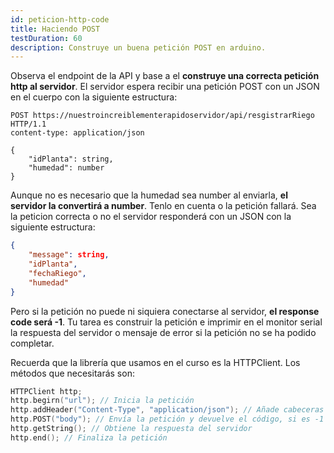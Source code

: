 ```yaml
---
id: peticion-http-code
title: Haciendo POST
testDuration: 60
description: Construye un buena petición POST en arduino.
---
```


Observa el endpoint de la API y base a el **construye una correcta petición http al servidor**. El servidor espera recibir una petición POST con un JSON en el cuerpo con la siguiente estructura:

```http
POST https://nuestroincreiblementerapidoservidor/api/resgistrarRiego HTTP/1.1
content-type: application/json

{
    "idPlanta": string,
    "humedad": number
}
```
Aunque no es necesario que la humedad sea number al enviarla, **el servidor la convertirá a number**. Tenlo en cuenta o la petición fallará.
Sea la peticion correcta o no el servidor responderá con un JSON con la siguiente estructura:

```json
{
    "message": string,
    "idPlanta",
    "fechaRiego",
    "humedad"
}
```

Pero si la petición no puede ni siquiera conectarse al servidor, **el response code será -1**. Tu tarea es construir la petición e imprimir en el monitor serial la respuesta del servidor o mensaje de error si la petición no se ha podido completar. 

Recuerda que la librería que usamos en el curso es la HTTPClient. Los métodos que necesitarás son:

```cpp
HTTPClient http;
http.begirn("url"); // Inicia la petición
http.addHeader("Content-Type", "application/json"); // Añade cabeceras
http.POST("body"); // Envía la petición y devuelve el código, si es -1 ha fallado.
http.getString(); // Obtiene la respuesta del servidor
http.end(); // Finaliza la petición
```